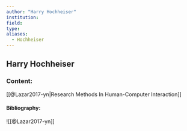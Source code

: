 ```yaml
---
author: "Harry Hochheiser"
institution:
field:
type:
aliases:
  - Hochheiser
---
```


## Harry Hochheiser

### Content:
[[@Lazar2017-yn|Research Methods In Human-Computer Interaction]]

#### Bibliography:

![[@Lazar2017-yn]]